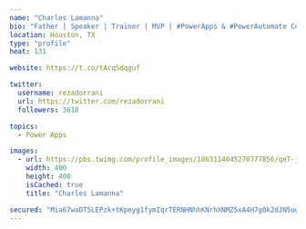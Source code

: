 ```yaml
---
name: "Charles Lamanna"
bio: "Father | Speaker | Trainer | MVP | #PowerApps & #PowerAutomate Community Super User | YouTuber Right-pointing triangle http://youtube.com/c/rezadorrani | Learn - Share - Clockwise rightwards and leftwards open circle arrows"
location: Houston, TX
type: "profile"
heat: 131

website: https://t.co/tAcqSdqguf

twitter:
  username: rezadorrani
  url: https://twitter.com/rezadorrani
  followers: 3618

topics:
  - Power Apps

images:
  - url: https://pbs.twimg.com/profile_images/1063114045270777856/qeT-jpWr_400x400.jpg
    width: 400
    height: 400
    isCached: true
    title: "Charles Lamanna"

secured: "Mia67waDT5LEPzk+tKpeyg1fymIqrTERNHNhhKNrhXNMZ5xA4H7g0k2dJN5uwgQold2dIA1GpFCzN/e2ZIG2VIPjiVys9hlC02HNFlIQgS0yV490j1r9SrdfHveQ5YjwEA5krzfbFZzx7kcDw8rk+7oXW6KoWLn2rLU53tHwVshOR1Rt886RwDOwFSzBX0PL85crxdRVJy1BC6iHY5ISB2oELBKvzzCcFejwBBKSW8vGyjdYF1dekMShzEQTE1AAyHtG7OrT738fk0MCe+w6DUGfSEMY0Zv0wgUe4KHUaIN7a7T1Of/ONFQSGAthP+KIyDPUkCmJgsG19CXB8XuuA6wK6C1TdWGM68bSRGZyJbuqyOya7FKR+GOxVgnWfGhcCv3/Esg3eG1Midq57H4a9R7rFW+JRXdw8KFsbGmfRcM=;iJ8AdRA4LArirXqmgtS5TQ=="
---
```


